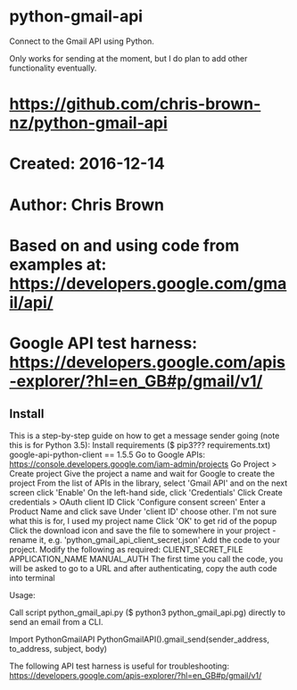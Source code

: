 python-gmail-api
================

Connect to the Gmail API using Python.

Only works for sending at the moment, but I do plan to add other functionality eventually.

# https://github.com/chris-brown-nz/python-gmail-api
# Created: 2016-12-14
# Author: Chris Brown
# Based on and using code from examples at: https://developers.google.com/gmail/api/
# Google API test harness: https://developers.google.com/apis-explorer/?hl=en_GB#p/gmail/v1/

Install
-------

This is a step-by-step guide on how to get a message sender going (note this is for Python 3.5):
Install requirements ($ pip3??? requirements.txt)
google-api-python-client == 1.5.5
Go to Google APIs: https://console.developers.google.com/iam-admin/projects
Go Project > Create project
Give the project a name and wait for Google to create the project
From the list of APIs in the library, select 'Gmail API' and on the next screen click 'Enable'
On the left-hand side, click 'Credentials'
Click Create credentials > OAuth client ID
Click 'Configure consent screen'
Enter a Product Name and click save
Under 'client ID' choose other. I'm not sure what this is for, I used my project name
Click 'OK' to get rid of the popup
Click the download icon and save the file to somewhere in your project - rename it, e.g. 'python_gmail_api_client_secret.json'
Add the code to your project.
Modify the following as required:
CLIENT_SECRET_FILE
APPLICATION_NAME
MANUAL_AUTH
The first time you call the code, you will be asked to go to a URL and after authenticating, copy the auth code into terminal

Usage:

Call script python_gmail_api.py ($ python3 python_gmail_api.pg) directly to send an email from a CLI.

Import PythonGmailAPI
PythonGmailAPI().gmail_send(sender_address, to_address, subject, body)

The following API test harness is useful for troubleshooting: https://developers.google.com/apis-explorer/?hl=en_GB#p/gmail/v1/